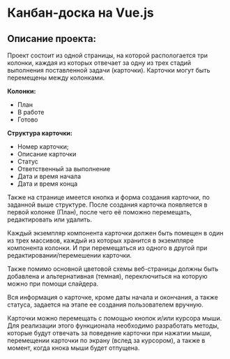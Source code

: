 Канбан-доска на Vue.js
=======================

Описание проекта:
-----------------------

Проект состоит из одной страницы, на которой распологается три колонки, каждая из которых отвечает за одну из трех стадий выполнения поставленной задачи (карточки). Карточки могут быть перемещены между колонками.

**Колонки:**

* План
* В работе
* Готово

**Структура карточки:**

* Номер карточки;
* Описание карточки
* Статус
* Ответственный за выполнение
* Дата и время начала
* Дата и время конца

Также на странице имеется кнопка и форма создания карточки, по заданной выше структуре. После создания карточка появляется в первой колонке (План), после чего её поможно перемещать, редактировать или удалить.

Каждый экземпляр компонента карточки должен быть помещен в один из трех массивов, каждый из которых хранится в экземпляре компонента колонки. И при перемещаться из одного в другой при редактировании/перемешении карточки.

Также помимо основной цветовой схемы веб-страницы должны быть добавлена и альтернативная (темная), переключиться на которую можно при помощи слайдера.

Вся информация о карточке, кроме даты начала и окончания, а также статуса, задается на этапе ее создания пользователем вручную. 

Карточки можно перемещать с помощью кнопок и/или курсора мыши. Для реализации этого функционала необходимо разработать методы, которые будут отвечать за поведение карточки при нажатии мыши, перемещении карточки по экрану (вслед за курсором), а также в момент, когда кнока мыши будет отпущена.

